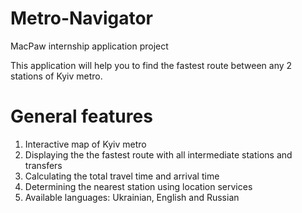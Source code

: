 # Metro-Navigator

MacPaw internship application project

This application will help you to find the fastest route between any 2 stations of Kyiv metro.

# General features
1) Interactive map of Kyiv metro
2) Displaying the the fastest route with all intermediate stations and transfers
3) Calculating the total travel time and arrival time
4) Determining the nearest station using location services
5) Available languages: Ukrainian, English and Russian

